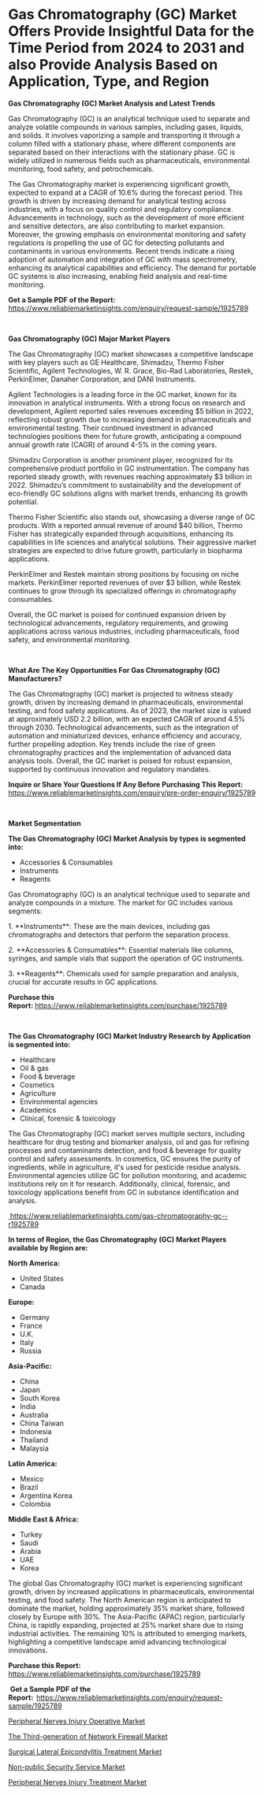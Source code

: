<p><h1>Gas Chromatography (GC) Market Offers Provide Insightful Data for the Time Period from 2024 to 2031 and also Provide Analysis Based on Application, Type, and Region</h1></p><p><strong>Gas Chromatography (GC) Market Analysis and Latest Trends</strong></p>
<p><p>Gas Chromatography (GC) is an analytical technique used to separate and analyze volatile compounds in various samples, including gases, liquids, and solids. It involves vaporizing a sample and transporting it through a column filled with a stationary phase, where different components are separated based on their interactions with the stationary phase. GC is widely utilized in numerous fields such as pharmaceuticals, environmental monitoring, food safety, and petrochemicals.</p><p>The Gas Chromatography market is experiencing significant growth, expected to expand at a CAGR of 10.6% during the forecast period. This growth is driven by increasing demand for analytical testing across industries, with a focus on quality control and regulatory compliance. Advancements in technology, such as the development of more efficient and sensitive detectors, are also contributing to market expansion. Moreover, the growing emphasis on environmental monitoring and safety regulations is propelling the use of GC for detecting pollutants and contaminants in various environments. Recent trends indicate a rising adoption of automation and integration of GC with mass spectrometry, enhancing its analytical capabilities and efficiency. The demand for portable GC systems is also increasing, enabling field analysis and real-time monitoring.</p></p>
<p><strong>Get a Sample PDF of the Report:&nbsp;</strong> <a href="https://www.reliablemarketinsights.com/enquiry/request-sample/1925789?utm_campaign=1331&utm_medium=2&utm_source=Github&utm_content=ia&utm_term=24102024&utm_id=gas-chromatography-gc">https://www.reliablemarketinsights.com/enquiry/request-sample/1925789</a></p>
<p>&nbsp;</p>
<p><strong>Gas Chromatography (GC) Major Market Players</strong></p>
<p><p>The Gas Chromatography (GC) market showcases a competitive landscape with key players such as GE Healthcare, Shimadzu, Thermo Fisher Scientific, Agilent Technologies, W. R. Grace, Bio-Rad Laboratories, Restek, PerkinElmer, Danaher Corporation, and DANI Instruments. </p><p>Agilent Technologies is a leading force in the GC market, known for its innovation in analytical instruments. With a strong focus on research and development, Agilent reported sales revenues exceeding $5 billion in 2022, reflecting robust growth due to increasing demand in pharmaceuticals and environmental testing. Their continued investment in advanced technologies positions them for future growth, anticipating a compound annual growth rate (CAGR) of around 4-5% in the coming years.</p><p>Shimadzu Corporation is another prominent player, recognized for its comprehensive product portfolio in GC instrumentation. The company has reported steady growth, with revenues reaching approximately $3 billion in 2022. Shimadzu’s commitment to sustainability and the development of eco-friendly GC solutions aligns with market trends, enhancing its growth potential. </p><p>Thermo Fisher Scientific also stands out, showcasing a diverse range of GC products. With a reported annual revenue of around $40 billion, Thermo Fisher has strategically expanded through acquisitions, enhancing its capabilities in life sciences and analytical solutions. Their aggressive market strategies are expected to drive future growth, particularly in biopharma applications.</p><p>PerkinElmer and Restek maintain strong positions by focusing on niche markets. PerkinElmer reported revenues of over $3 billion, while Restek continues to grow through its specialized offerings in chromatography consumables.</p><p>Overall, the GC market is poised for continued expansion driven by technological advancements, regulatory requirements, and growing applications across various industries, including pharmaceuticals, food safety, and environmental monitoring.</p></p>
<p>&nbsp;</p>
<p><strong>What Are The Key Opportunities For Gas Chromatography (GC) Manufacturers?</strong></p>
<p><p>The Gas Chromatography (GC) market is projected to witness steady growth, driven by increasing demand in pharmaceuticals, environmental testing, and food safety applications. As of 2023, the market size is valued at approximately USD 2.2 billion, with an expected CAGR of around 4.5% through 2030. Technological advancements, such as the integration of automation and miniaturized devices, enhance efficiency and accuracy, further propelling adoption. Key trends include the rise of green chromatography practices and the implementation of advanced data analysis tools. Overall, the GC market is poised for robust expansion, supported by continuous innovation and regulatory mandates.</p></p>
<p><strong>Inquire or Share Your Questions If Any Before Purchasing This Report:</strong> <a href="https://www.reliablemarketinsights.com/enquiry/pre-order-enquiry/1925789?utm_campaign=1331&utm_medium=2&utm_source=Github&utm_content=ia&utm_term=24102024&utm_id=gas-chromatography-gc">https://www.reliablemarketinsights.com/enquiry/pre-order-enquiry/1925789</a></p>
<p>&nbsp;</p>
<p><strong>Market Segmentation</strong></p>
<p><strong>The Gas Chromatography (GC) Market Analysis by types is segmented into:</strong></p>
<p><ul><li>Accessories & Consumables</li><li>Instruments</li><li>Reagents</li></ul></p>
<p><p>Gas Chromatography (GC) is an analytical technique used to separate and analyze compounds in a mixture. The market for GC includes various segments: </p><p>1. **Instruments**: These are the main devices, including gas chromatographs and detectors that perform the separation process.</p><p>2. **Accessories & Consumables**: Essential materials like columns, syringes, and sample vials that support the operation of GC instruments.</p><p>3. **Reagents**: Chemicals used for sample preparation and analysis, crucial for accurate results in GC applications.</p></p>
<p><strong>Purchase this Report:&nbsp;</strong><a href="https://www.reliablemarketinsights.com/purchase/1925789?utm_campaign=1331&utm_medium=2&utm_source=Github&utm_content=ia&utm_term=24102024&utm_id=gas-chromatography-gc">https://www.reliablemarketinsights.com/purchase/1925789</a></p>
<p>&nbsp;</p>
<p><strong>The Gas Chromatography (GC) Market Industry Research by Application is segmented into:</strong></p>
<p><ul><li>Healthcare</li><li>Oil & gas</li><li>Food & beverage</li><li>Cosmetics</li><li>Agriculture</li><li>Environmental agencies</li><li>Academics</li><li>Clinical, forensic & toxicology</li></ul></p>
<p><p>The Gas Chromatography (GC) market serves multiple sectors, including healthcare for drug testing and biomarker analysis, oil and gas for refining processes and contaminants detection, and food & beverage for quality control and safety assessments. In cosmetics, GC ensures the purity of ingredients, while in agriculture, it's used for pesticide residue analysis. Environmental agencies utilize GC for pollution monitoring, and academic institutions rely on it for research. Additionally, clinical, forensic, and toxicology applications benefit from GC in substance identification and analysis.</p></p>
<p><a href="https://www.reliablemarketinsights.com/gas-chromatography-gc--r1925789?utm_campaign=1331&utm_medium=2&utm_source=Github&utm_content=ia&utm_term=24102024&utm_id=gas-chromatography-gc">&nbsp;https://www.reliablemarketinsights.com/gas-chromatography-gc--r1925789</a></p>
<p><strong>In terms of Region, the Gas Chromatography (GC) Market Players available by Region are:</strong></p>
<p>
    <p> <strong> North America: </strong>
        <ul>
            <li>United States</li>
            <li>Canada</li>
        </ul>
        </p> 
    <p> <strong> Europe: </strong>
        <ul>
            <li>Germany</li>
            <li>France</li>
            <li>U.K.</li>
            <li>Italy</li>
            <li>Russia</li>
        </ul>
        </p> 
    <p> <strong> Asia-Pacific: </strong>
        <ul>
            <li>China</li>
            <li>Japan</li>
            <li>South Korea</li>
            <li>India</li>
            <li>Australia</li>
            <li>China Taiwan</li>
            <li>Indonesia</li>
            <li>Thailand</li>
            <li>Malaysia</li>
        </ul>
        </p> 
    <p> <strong> Latin America: </strong>
        <ul>
            <li>Mexico</li>
            <li>Brazil</li>
            <li>Argentina Korea</li>
            <li>Colombia</li>
        </ul>
        </p> 
    <p> <strong> Middle East & Africa: </strong>
        <ul>
            <li>Turkey</li>
            <li>Saudi</li>
            <li>Arabia</li>
            <li>UAE</li>
            <li>Korea</li>
        </ul>
    </p>
    </p>
<p><p>The global Gas Chromatography (GC) market is experiencing significant growth, driven by increased applications in pharmaceuticals, environmental testing, and food safety. The North American region is anticipated to dominate the market, holding approximately 35% market share, followed closely by Europe with 30%. The Asia-Pacific (APAC) region, particularly China, is rapidly expanding, projected at 25% market share due to rising industrial activities. The remaining 10% is attributed to emerging markets, highlighting a competitive landscape amid advancing technological innovations.</p></p>
<p><strong>Purchase this Report: </strong><a href="https://www.reliablemarketinsights.com/purchase/1925789?utm_campaign=1331&utm_medium=2&utm_source=Github&utm_content=ia&utm_term=24102024&utm_id=gas-chromatography-gc">https://www.reliablemarketinsights.com/purchase/1925789</a></p>
<p>&nbsp;<strong>Get a Sample PDF of the Report:&nbsp;&nbsp;</strong><a href="https://www.reliablemarketinsights.com/enquiry/request-sample/1925789?utm_campaign=1331&utm_medium=2&utm_source=Github&utm_content=ia&utm_term=24102024&utm_id=gas-chromatography-gc">https://www.reliablemarketinsights.com/enquiry/request-sample/1925789</a></p>
<p><strong></strong></p>
<p><p><a href="https://www.linkedin.com/pulse/insights-peripheral-nerves-injury-operative-market-size-which-8fxzc?utm_campaign=1331&utm_medium=2&utm_source=Github&utm_content=ia&utm_term=24102024&utm_id=gas-chromatography-gc">Peripheral Nerves Injury Operative Market</a></p><p><a href="https://www.linkedin.com/pulse/third-generation-network-firewall-market-trends-insights-type-ihv2f?utm_campaign=1331&utm_medium=2&utm_source=Github&utm_content=ia&utm_term=24102024&utm_id=gas-chromatography-gc">The Third-generation of Network Firewall Market</a></p><p><a href="https://www.linkedin.com/pulse/analyzing-global-surgical-lateral-epicondylitis-treatment-market-p4qsc?utm_campaign=1331&utm_medium=2&utm_source=Github&utm_content=ia&utm_term=24102024&utm_id=gas-chromatography-gc">Surgical Lateral Epicondylitis Treatment Market</a></p><p><a href="https://www.linkedin.com/pulse/non-public-security-service-market-essentials-key-players-xzudf?utm_campaign=1331&utm_medium=2&utm_source=Github&utm_content=ia&utm_term=24102024&utm_id=gas-chromatography-gc">Non-public Security Service Market</a></p><p><a href="https://www.linkedin.com/pulse/peripheral-nerves-injury-treatment-market-evolution-global-5me6c?utm_campaign=1331&utm_medium=2&utm_source=Github&utm_content=ia&utm_term=24102024&utm_id=gas-chromatography-gc">Peripheral Nerves Injury Treatment Market</a></p></p>